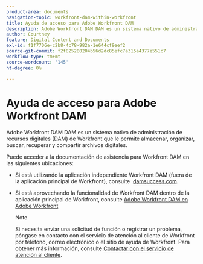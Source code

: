 ```yaml
---
product-area: documents
navigation-topic: workfront-dam-within-workfront
title: Ayuda de acceso para Adobe Workfront DAM
description: Adobe Workfront DAM DAM es un sistema nativo de administración de recursos digitales (DAM) de Workfront que le permite almacenar, organizar, buscar, recuperar y compartir archivos digitales.
author: Courtney
feature: Digital Content and Documents
exl-id: f1f7706e-c2b8-4c78-982a-1e644cf9eef2
source-git-commit: f2f825280204b56d2dc85efc7a315a4377e551c7
workflow-type: tm+mt
source-wordcount: '145'
ht-degree: 0%

---
```


# Ayuda de acceso para Adobe Workfront DAM

Adobe Workfront DAM DAM es un sistema nativo de administración de recursos digitales (DAM) de Workfront que le permite almacenar, organizar, buscar, recuperar y compartir archivos digitales.

Puede acceder a la documentación de asistencia para Workfront DAM en las siguientes ubicaciones:

* Si está utilizando la aplicación independiente Workfront DAM (fuera de la aplicación principal de Workfront), consulte  [damsuccess.com](https://www.damsuccess.com).
* Si está aprovechando la funcionalidad de Workfront DAM dentro de la aplicación principal de Workfront, consulte [Adobe Workfront DAM en Adobe Workfront](../../documents/workfront-dam-within-workfront/workfront-dam-in-workfrontt.md)

   >[!NOTE]
   >
   >Si necesita enviar una solicitud de función o registrar un problema, póngase en contacto con el servicio de atención al cliente de Workfront por teléfono, correo electrónico o el sitio de ayuda de Workfront. Para obtener más información, consulte [Contactar con el servicio de atención al cliente](../../workfront-basics/tips-tricks-and-troubleshooting/contact-customer-support.md).
